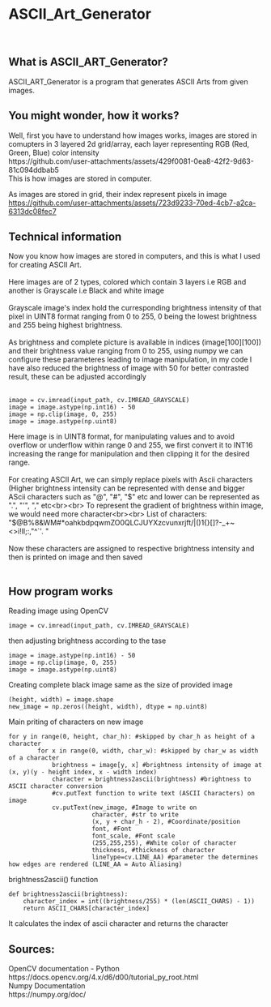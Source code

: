 # ASCII_Art_Generator
<br>
<h2>What is ASCII_ART_Generator?</h2>
ASCII_ART_Generator is a program that generates ASCII Arts from given images.
<br>
<h2>You might wonder, how it works?</h2>
Well, first you have to understand how images works, images are stored in comupters in 3 layered 2d grid/array, each layer representing RGB (Red, Green, Blue) color intensity <br>
https://github.com/user-attachments/assets/429f0081-0ea8-42f2-9d63-81c094ddbab5 <br>
This is how images are stored in computer. <br>

As images are stored in grid, their index represent pixels in image<br>
https://github.com/user-attachments/assets/723d9233-70ed-4cb7-a2ca-6313dc08fec7
<br>
<h2>Technical information</h2>
Now you know how images are stored in computers, and this is what I used for creating ASCII Art.<br><br>
Here images are of 2 types, colored which contain 3 layers i.e RGB and another is Grayscale i.e Black and white image<br><br>
Grayscale image's index hold the curresponding brightness intensity of that pixel in UINT8 format ranging from 0 to 255, 0 being the lowest brightness and 255 being highest brightness.<br><br>
As brightness and complete picture is available in indices (image[100][100]) and their brightness value ranging from 0 to 255, using numpy we can configure these parameteres leading to image manipulation, in my code I have also reduced the brightness of image with 50 for better contrasted result, these can be adjusted accordingly<br><br>

```
image = cv.imread(input_path, cv.IMREAD_GRAYSCALE)
image = image.astype(np.int16) - 50
image = np.clip(image, 0, 255)
image = image.astype(np.uint8)
```
Here image is in UINT8 format, for manipulating values and to avoid overflow or underflow within range 0 and 255, we first convert it to INT16 increasing the range for manipulation and then clipping it for the desired range.<br><br>
For creating ASCII Art, we can simply replace pixels with Ascii characters (Higher brightness intensity can be represented with dense and bigger AScii characters such as "@", "#", "$" etc and lower can be represented as ".", "'", "," etc<br><br>
To represent the gradient of brightness within image, we would need more character<br><br>
List of characters: "$@B%8&WM#*oahkbdpqwmZO0QLCJUYXzcvunxrjft/\|()1{}[]?-_+~<>i!lI;:,"^`'. "<br><br>
Now these characters are assigned to respective brightness intensity and then is printed on image and then saved<br><br>

<h2>How program works</h2>
Reading image using OpenCV

```
image = cv.imread(input_path, cv.IMREAD_GRAYSCALE)
```
then adjusting brightness according to the tase

```
image = image.astype(np.int16) - 50
image = np.clip(image, 0, 255)
image = image.astype(np.uint8)
```
Creating complete black image same as the size of provided image

```
(height, width) = image.shape
new_image = np.zeros((height, width), dtype = np.uint8)
```

Main priting of characters on new image

```
for y in range(0, height, char_h): #skipped by char_h as height of a character
        for x in range(0, width, char_w): #skipped by char_w as width of a character
            brightness = image[y, x] #brightness intensity of image at (x, y)(y - height index, x - width index)
            character = brightness2ascii(brightness) #brightness to ASCII character conversion
            #cv.putText function to write text (ASCII Characters) on image
            cv.putText(new_image, #Image to write on
                       character, #str to write
                       (x, y + char_h - 2), #Coordinate/position
                       font, #Font
                       font_scale, #Font scale
                       (255,255,255), #White color of character
                       thickness, #thickness of character
                       lineType=cv.LINE_AA) #parameter the determines how edges are rendered (LINE_AA = Auto Aliasing)
```
brightness2ascii() function

```
def brightness2ascii(brightness):
    character_index = int((brightness/255) * (len(ASCII_CHARS) - 1))
    return ASCII_CHARS[character_index]
```
It calculates the index of ascii character and returns the character

<h2>Sources:</h2>
OpenCV documentation - Python<br>
https://docs.opencv.org/4.x/d6/d00/tutorial_py_root.html<br>
Numpy Documentation<br>
https://numpy.org/doc/
